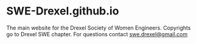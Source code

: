 # SWE-Drexel.github.io
The main website for the Drexel Society of Women Engineers. Copyrights go to Drexel SWE chapter. For questions contact swe.drexel@gmail.com
